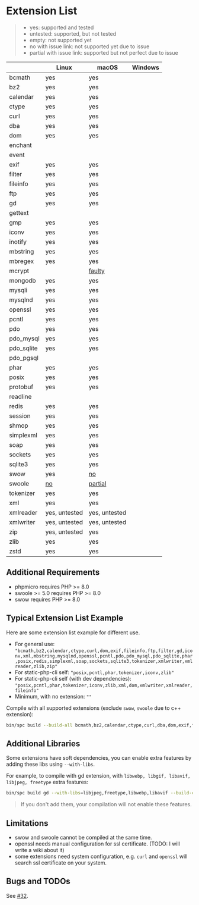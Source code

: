 # Extension List

> - yes: supported and tested
> - untested: supported, but not tested
> - empty: not supported yet
> - no with issue link: not supported yet due to issue
> - partial with issue link: supported but not perfect due to issue

|            | Linux                                                          | macOS                                                               | Windows |
|------------|----------------------------------------------------------------|---------------------------------------------------------------------|---------|
| bcmath     | yes                                                            | yes                                                                 |         |
| bz2        | yes                                                            | yes                                                                 |         |
| calendar   | yes                                                            | yes                                                                 |         |
| ctype      | yes                                                            | yes                                                                 |         |
| curl       | yes                                                            | yes                                                                 |         |
| dba        | yes                                                            | yes                                                                 |         | 
| dom        | yes                                                            | yes                                                                 |         |
| enchant    |                                                                |                                                                     |         |
| event      |                                                                |                                                                     |         |
| exif       | yes                                                            | yes                                                                 |         |
| filter     | yes                                                            | yes                                                                 |         |
| fileinfo   | yes                                                            | yes                                                                 |         |
| ftp        | yes                                                            | yes                                                                 |         |
| gd         | yes                                                            | yes                                                                 |         |
| gettext    |                                                                |                                                                     |         |
| gmp        | yes                                                            | yes                                                                 |         |
| iconv      | yes                                                            | yes                                                                 |         |
| inotify    | yes                                                            | yes                                                                 |         |
| mbstring   | yes                                                            | yes                                                                 |         |
| mbregex    | yes                                                            | yes                                                                 |         |
| mcrypt     |                                                                | [faulty](https://github.com/crazywhalecc/static-php-cli/issues/32)  |         |
| mongodb    | yes                                                            | yes                                                                 |         |
| mysqli     | yes                                                            | yes                                                                 |         |
| mysqlnd    | yes                                                            | yes                                                                 |         |
| openssl    | yes                                                            | yes                                                                 |         |
| pcntl      | yes                                                            | yes                                                                 |         |
| pdo        | yes                                                            | yes                                                                 |         |
| pdo_mysql  | yes                                                            | yes                                                                 |         |
| pdo_sqlite | yes                                                            | yes                                                                 |         |
| pdo_pgsql  |                                                                |                                                                     |         |
| phar       | yes                                                            | yes                                                                 |         |
| posix      | yes                                                            | yes                                                                 |         |
| protobuf   | yes                                                            | yes                                                                 |         |
| readline   |                                                                |                                                                     |         |
| redis      | yes                                                            | yes                                                                 |         |
| session    | yes                                                            | yes                                                                 |         |
| shmop      | yes                                                            | yes                                                                 |         |
| simplexml  | yes                                                            | yes                                                                 |         |
| soap       | yes                                                            | yes                                                                 |         |
| sockets    | yes                                                            | yes                                                                 |         |
| sqlite3    | yes                                                            | yes                                                                 |         |
| swow       | yes                                                            | [no](https://github.com/crazywhalecc/static-php-cli/issues/32)      |         |
| swoole     | [no](https://github.com/crazywhalecc/static-php-cli/issues/32) | [partial](https://github.com/crazywhalecc/static-php-cli/issues/32) |         |
| tokenizer  | yes                                                            | yes                                                                 |         |
| xml        | yes                                                            | yes                                                                 |         |
| xmlreader  | yes, untested                                                  | yes, untested                                                       |         |
| xmlwriter  | yes, untested                                                  | yes, untested                                                       |         |
| zip        | yes, untested                                                  | yes                                                                 |         |
| zlib       | yes                                                            | yes                                                                 |         |
| zstd       | yes                                                            | yes                                                                 |         |

## Additional Requirements

- phpmicro requires PHP >= 8.0
- swoole >= 5.0 requires PHP >= 8.0
- swow requires PHP >= 8.0

## Typical Extension List Example

Here are some extension list example for different use.

- For general use: `"bcmath,bz2,calendar,ctype,curl,dom,exif,fileinfo,ftp,filter,gd,iconv,xml,mbstring,mysqlnd,openssl,pcntl,pdo,pdo_mysql,pdo_sqlite,phar,posix,redis,simplexml,soap,sockets,sqlite3,tokenizer,xmlwriter,xmlreader,zlib,zip"`
- For static-php-cli self: `"posix,pcntl,phar,tokenizer,iconv,zlib"`
- For static-php-cli self (with dev dependencies): `"posix,pcntl,phar,tokenizer,iconv,zlib,xml,dom,xmlwriter,xmlreader,fileinfo"`
- Minimum, with no extension: `""`

Compile with all supported extensions (exclude `swow`, `swoole` due to c++ extension):

```bash
bin/spc build --build-all bcmath,bz2,calendar,ctype,curl,dba,dom,exif,fileinfo,filter,ftp,gd,gmp,iconv,mbregex,mbstring,mongodb,mysqli,mysqlnd,openssl,pcntl,pdo,pdo_mysql,pdo_sqlite,phar,posix,protobuf,redis,session,shmop,simplexml,soap,sockets,sqlite3,tokenizer,xml,xmlreader,xmlwriter,yaml,zip,zlib,zstd --with-libs=libjpeg,freetype,libwebp,libavif --debug
```

## Additional Libraries

Some extensions have soft dependencies, you can enable extra features by adding these libs using `--with-libs`.

For example, to compile with gd extension, with `libwebp, libgif, libavif, libjpeg, freetype` extra features:

```bash
bin/spc build gd --with-libs=libjpeg,freetype,libwebp,libavif --build-cli
```

> If you don't add them, your compilation will not enable these features.

## Limitations

- swow and swoole cannot be compiled at the same time.
- openssl needs manual configuration for ssl certificate. (TODO: I will write a wiki about it)
- some extensions need system configuration, e.g. `curl` and `openssl` will search ssl certificate on your system.

## Bugs and TODOs

See [#32](https://github.com/crazywhalecc/static-php-cli/issues/32).
